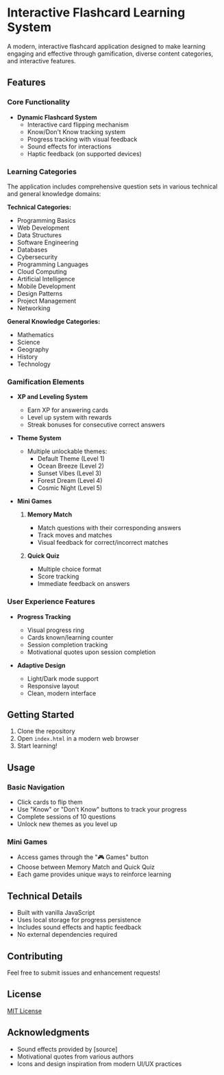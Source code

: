 # Interactive Flashcard Learning System

A modern, interactive flashcard application designed to make learning engaging and effective through gamification, diverse content categories, and interactive features.

## Features

### Core Functionality
- **Dynamic Flashcard System**
  - Interactive card flipping mechanism
  - Know/Don't Know tracking system
  - Progress tracking with visual feedback
  - Sound effects for interactions
  - Haptic feedback (on supported devices)

### Learning Categories
The application includes comprehensive question sets in various technical and general knowledge domains:

**Technical Categories:**
- Programming Basics
- Web Development
- Data Structures
- Software Engineering
- Databases
- Cybersecurity
- Programming Languages
- Cloud Computing
- Artificial Intelligence
- Mobile Development
- Design Patterns
- Project Management
- Networking

**General Knowledge Categories:**
- Mathematics
- Science
- Geography
- History
- Technology

### Gamification Elements
- **XP and Leveling System**
  - Earn XP for answering cards
  - Level up system with rewards
  - Streak bonuses for consecutive correct answers

- **Theme System**
  - Multiple unlockable themes:
    - Default Theme (Level 1)
    - Ocean Breeze (Level 2)
    - Sunset Vibes (Level 3)
    - Forest Dream (Level 4)
    - Cosmic Night (Level 5)

- **Mini Games**
  1. **Memory Match**
     - Match questions with their corresponding answers
     - Track moves and matches
     - Visual feedback for correct/incorrect matches

  2. **Quick Quiz**
     - Multiple choice format
     - Score tracking
     - Immediate feedback on answers

### User Experience Features
- **Progress Tracking**
  - Visual progress ring
  - Cards known/learning counter
  - Session completion tracking
  - Motivational quotes upon session completion

- **Adaptive Design**
  - Light/Dark mode support
  - Responsive layout
  - Clean, modern interface

## Getting Started

1. Clone the repository
2. Open `index.html` in a modern web browser
3. Start learning!

## Usage

### Basic Navigation
- Click cards to flip them
- Use "Know" or "Don't Know" buttons to track your progress
- Complete sessions of 10 questions
- Unlock new themes as you level up

### Mini Games
- Access games through the "🎮 Games" button
- Choose between Memory Match and Quick Quiz
- Each game provides unique ways to reinforce learning

## Technical Details
- Built with vanilla JavaScript
- Uses local storage for progress persistence
- Includes sound effects and haptic feedback
- No external dependencies required

## Contributing
Feel free to submit issues and enhancement requests!

## License
[MIT License](LICENSE)

## Acknowledgments
- Sound effects provided by [source]
- Motivational quotes from various authors
- Icons and design inspiration from modern UI/UX practices 